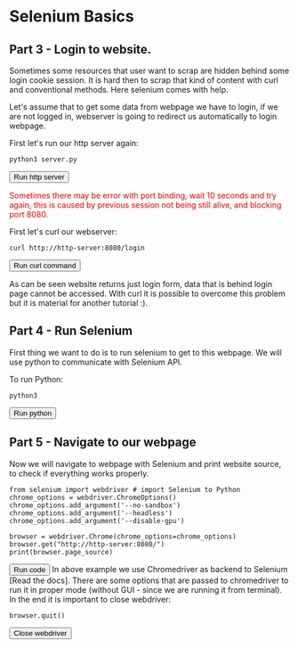 # Selenium Basics 
## Part 3 - Login to website.
Sometimes some resources that user want to scrap are hidden behind some login cookie session. It is hard then to scrap that kind of content with curl and conventional methods. Here selenium comes with help.

Let's assume that to get some data from webpage we have to login, if we are not logged in, webserver is going to redirect us automatically to login webpage.

First let's run our http server again:
```
python3 server.py
```
<button type="button" class="btn btn-primary btn-sm" onclick="runSnippetInTab('http-server', this)">Run http server</button>
<div style="color:red">Sometimes there may be error with port binding, wait 10 seconds and try again, this is caused by previous session not being still alive, and blocking port 8080.</div>

First let's curl our webserver:
```
curl http://http-server:8080/login
```
<button type="button" class="btn btn-primary btn-sm" onclick="runSnippetInTab('selenium', this)">Run curl command</button>

As can be seen website returns just login form, data that is behind login page cannot be accessed. With curl it is possible to overcome this problem but it is material for another tutorial :).



## Part 4 - Run Selenium
First thing we want to do is to run selenium to get to this webpage. We will use python to communicate with Selenium API.

To run Python:
```
python3 
```

<button type="button" class="btn btn-primary btn-sm" onclick="runSnippetInTab('selenium', this)">Run python</button>

## Part 5 - Navigate to our webpage
Now we will navigate to webpage with Selenium and print website source, to check if everything works properly.

```
from selenium import webdriver # import Selenium to Python
chrome_options = webdriver.ChromeOptions()
chrome_options.add_argument('--no-sandbox') 
chrome_options.add_argument('--headless') 
chrome_options.add_argument('--disable-gpu')

browser = webdriver.Chrome(chrome_options=chrome_options)
browser.get("http://http-server:8080/")
print(browser.page_source)
```

<button type="button" class="btn btn-primary btn-sm" onclick="runSnippetInTab('selenium', this)">Run code</button>
In above example we use Chromedriver as backend to Selenium [Read the docs].
There are some options that are passed to chromedriver to run it in proper mode (without GUI - since we are running it from terminal).
In the end it is important to close webdriver:

```
browser.quit()
```
<button type="button" class="btn btn-primary btn-sm" onclick="runSnippetInTab('selenium', this)">Close webdriver</button>
